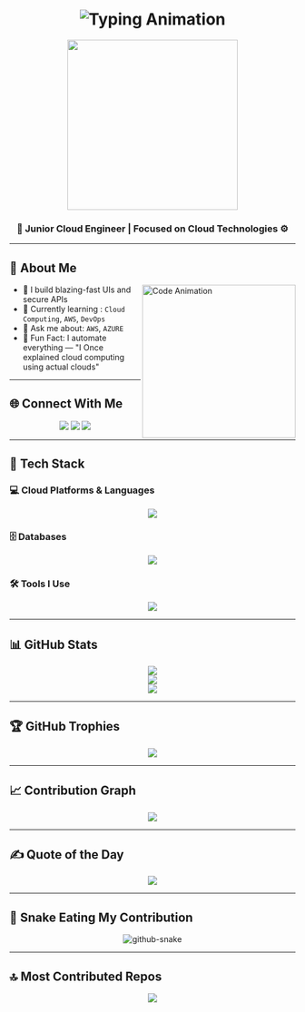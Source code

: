 <h1 align="center">
  <img src="https://readme-typing-svg.herokuapp.com?font=Fira+Code&size=25&pause=1000&center=true&vCenter=true&width=550&lines=Hi+I'm+Dhanush+A!;Cloud+Engineer;Enthusiastic+Tech+Educator;Building+Cool+Things+🚀" alt="Typing Animation" />
</h1>

<p align="center">
  <!-- Replace this image URL if it expires -->
  <img src="https://i.pinimg.com/originals/78/da/42/78da42c5b6907b2ead1eedde2f1aaf75.gif" width="300" />
</p>

<h3 align="center">
  <strong>🚀 Junior Cloud Engineer  | Focused on Cloud Technologies ⚙️</strong>
</h3>

---

## 🧠 About Me

<img align="right" src="https://mir-s3-cdn-cf.behance.net/project_modules/source/06f21a161921919.63cd7887d0a70.gif" width="270" alt="Code Animation" />

- 🔭 I build blazing-fast UIs and secure APIs  
- 🧪 Currently learning : `Cloud Computing`, `AWS`, `DevOps`  
- 💬 Ask me about: `AWS`, `AZURE` 
- 🧠 Fun Fact: I automate everything — "I Once explained cloud computing using actual clouds"

---

## 🌐 Connect With Me

<p align="center">
  <a href="https://instagram.com/dhanush_lonely_143" target="_blank"><img src="https://skillicons.dev/icons?i=instagram" /></a>
  <a href="https://linkedin.com/in/dhanush-allimuthu/" target="_blank"><img src="https://skillicons.dev/icons?i=linkedin" /></a>
  <a href="mailto:dhanush7772k@gmail.com"><img src="https://skillicons.dev/icons?i=gmail" /></a>
</p>

---

## 🧰 Tech Stack

### 💻 Cloud Platforms & Languages 
<p align="center">
  <img src="https://skillicons.dev/icons?i=aws,azure,html,css,js,python" />
</p>

### 🗄️ Databases 
<p align="center">
  <img src="https://skillicons.dev/icons?i=mongodb" />
</p>

### 🛠️ Tools I Use
<p align="center">
  <img src="https://skillicons.dev/icons?i=git,github,vscode,,docker,aws" />
</p>


---

## 📊 GitHub Stats

<p align="center">
  <img src="https://github-readme-stats.vercel.app/api?username=dhanush-a143&theme=github_dark&hide_border=false&include_all_commits=true&count_private=true" />
  <br/>
  <img src="https://streak-stats.demolab.com?user=dhanush-a143&theme=github-dark&hide_border=false" />
  <br/>
  <img src="https://github-readme-stats.vercel.app/api/top-langs/?username=dhanush-a143&theme=github_dark&hide_border=false&layout=compact" />
</p>

---

## 🏆 GitHub Trophies

<p align="center">
  <img src="https://github-profile-trophy.vercel.app/?username=dhanush-a143&theme=algolia&no-frame=false&no-bg=true&margin-w=15" />
</p>

---

## 📈 Contribution Graph

<p align="center">
  <img src="https://github-readme-activity-graph.vercel.app/graph?username=dhanush-a143theme=react-dark&bg_color=1d1d1d&color=00bcd4&line=00f5a0&point=f5a623&area=true&hide_border=true" />
</p>

---

## ✍️ Quote of the Day

<p align="center">
  <img src="https://quotes-github-readme.vercel.app/api?type=horizontal&theme=dark" />
</p>

---

## 🐍 Snake Eating My Contribution

<p align="center">
  <picture>
    <source media="(prefers-color-scheme: dark)" srcset="https://raw.githubusercontent.com/tobiasmeyhoefer/tobiasmeyhoefer/output/github-snake-dark.svg" />
    <source media="(prefers-color-scheme: light)" srcset="https://raw.githubusercontent.com/tobiasmeyhoefer/tobiasmeyhoefer/output/github-snake.svg" />
    <img alt="github-snake" src="https://raw.githubusercontent.com/tobiasmeyhoefer/tobiasmeyhoefer/output/github-snake.svg" />
  </picture>
</p>

---

## 🔝 Most Contributed Repos

<p align="center">
  <img src="https://github-contributor-stats.vercel.app/api?username=dhanush-a143&limit=5&theme=dark&combine_all_yearly_contributions=true" />
</p>
